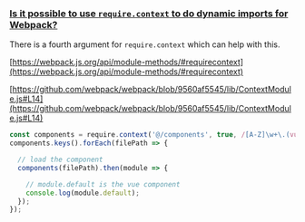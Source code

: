 ### [Is it possible to use `require.context` to do dynamic imports for Webpack?](https://stackoverflow.com/questions/50038473/is-it-possible-to-use-require-context-to-do-dynamic-imports-for-webpack)

There is a fourth argument for `require.context` which can help with this.

[https://webpack.js.org/api/module-methods/#requirecontext](https://webpack.js.org/api/module-methods/#requirecontext)

[https://github.com/webpack/webpack/blob/9560af5545/lib/ContextModule.js#L14](https://github.com/webpack/webpack/blob/9560af5545/lib/ContextModule.js#L14)

```javascript
const components = require.context('@/components', true, /[A-Z]\w+\.(vue)$/, 'lazy');
components.keys().forEach(filePath => {

  // load the component
  components(filePath).then(module => {

    // module.default is the vue component
    console.log(module.default);
  });
});
```